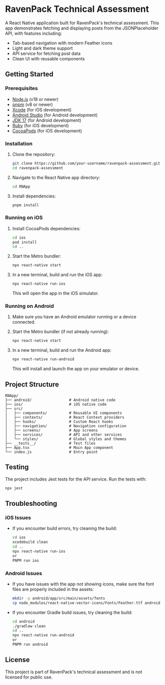 # RavenPack Technical Assessment

A React Native application built for RavenPack's technical assessment. This app demonstrates fetching and displaying posts from the JSONPlaceholder API, with features including:

- Tab-based navigation with modern Feather icons
- Light and dark theme support
- API service for fetching post data
- Clean UI with reusable components

## Getting Started

### Prerequisites

- [Node.js](https://nodejs.org/) (v18 or newer)
- [pnpm](https://pnpm.io/) (v8 or newer)
- [Xcode](https://developer.apple.com/xcode/) (for iOS development)
- [Android Studio](https://developer.android.com/studio) (for Android development)
- [JDK 17](https://openjdk.java.net/projects/jdk/17/) (for Android development)
- [Ruby](https://www.ruby-lang.org/) (for iOS development)
- [CocoaPods](https://cocoapods.org/) (for iOS development)

### Installation

1. Clone the repository:
   ```bash
   git clone https://github.com/your-username/ravenpack-assessment.git
   cd ravenpack-assessment
   ```

2. Navigate to the React Native app directory:
   ```bash
   cd RNApp
   ```

3. Install dependencies:
   ```bash
   pnpm install
   ```

### Running on iOS

1. Install CocoaPods dependencies:
   ```bash
   cd ios
   pod install
   cd ..
   ```

2. Start the Metro bundler:
   ```bash
   npx react-native start
   ```

3. In a new terminal, build and run the iOS app:
   ```bash
   npx react-native run-ios
   ```
   This will open the app in the iOS simulator.

### Running on Android

1. Make sure you have an Android emulator running or a device connected.

2. Start the Metro bundler (if not already running):
   ```bash
   npx react-native start
   ```

3. In a new terminal, build and run the Android app:
   ```bash
   npx react-native run-android
   ```
   This will install and launch the app on your emulator or device.

## Project Structure

```
RNApp/
├── android/                 # Android native code
├── ios/                     # iOS native code
├── src/
│   ├── components/          # Reusable UI components
│   ├── contexts/            # React Context providers
│   ├── hooks/               # Custom React hooks
│   ├── navigation/          # Navigation configuration
│   ├── screens/             # App screens
│   ├── services/            # API and other services
│   └── styles/              # Global styles and themes
├── __tests__/               # Test files
├── App.tsx                  # Main App component
└── index.js                 # Entry point
```

## Testing

The project includes Jest tests for the API service. Run the tests with:

```bash
npx jest
```

## Troubleshooting

### iOS Issues

- If you encounter build errors, try cleaning the build:
  ```bash
  cd ios
  xcodebuild clean
  cd ..
  npx react-native run-ios
  or
  PNPM run ios
  ```

### Android Issues

- If you have issues with the app not showing icons, make sure the font files are properly included in the assets:
  ```bash
  mkdir -p android/app/src/main/assets/fonts
  cp node_modules/react-native-vector-icons/Fonts/Feather.ttf android/app/src/main/assets/fonts/
  ```

- If you encounter Gradle build issues, try cleaning the build:
  ```bash
  cd android
  ./gradlew clean
  cd ..
  npx react-native run-android
  or
  PNPM run android
  ```

## License

This project is part of RavenPack's technical assessment and is not licensed for public use.
